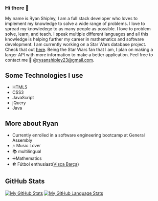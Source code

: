 ### Hi there 👋 
My name is Ryan Shipley, I am a full stack developer who loves to implement my knowledge to solve a wide range of problems. I love to spread my knowledege to as many people as possible. I love to problem solve, learn, and teach. I speak multiple different languages and all this knowledge is helping further my career in mathematics and software development. I am currently working on a Star Wars database project. Check that out [here](https://github.com/ryanshipley/StarWars-Character-DB). Being the Star Wars fan that I am, I plan on making a larger API with more information to make a better application. Feel free to contact me :email: @[rysanshipley23@gmail.com](ryanshipley23@gmail.com).

## Some Technologies I use
- HTML5
- CSS3
- JavaScript
- jQuery
- Java

## More about Ryan
- Currently enrolled in a software engineering bootcamp at General Assembly
- :notes: Music Lover
- :books: multilingual
- ➗Mathematics
- :soccer: F&uacute;tbol enthusiast([Visca Bar&ccedil;a](https://www.fcbarcelona.com/)) 

## GitHub Stats
[![My GitHub Stats](https://github-readme-stats.vercel.app/api/?username=ryanshipley&count_private=true&theme=tokyonight&showicons=true)]()
[![My GitHub Language Stats](https://github-readme-stats.vercel.app/api/top-langs/?username=ryanshipley&langs_count=5&theme=tokyonight)]()


<!--
**ryanshipley/ryanshipley** is a ✨ _special_ ✨ repository because its `README.md` (this file) appears on your GitHub profile.

Here are some ideas to get you started:

- 🔭 I’m currently working on ...
- 🌱 I’m currently learning ...
- 👯 I’m looking to collaborate on ...
- 🤔 I’m looking for help with ...
- 💬 Ask me about ...
- 📫 How to reach me: ...
- 😄 Pronouns: ...
- ⚡ Fun fact: ...
-->

